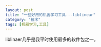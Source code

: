```yaml
---
layout: post
title: "一些好用的机器学习工具---liblinear"
category: "技术"
tags: [机器学习,工具]
---
```

liblinaer几乎是我平时使用最多的软件包之一。